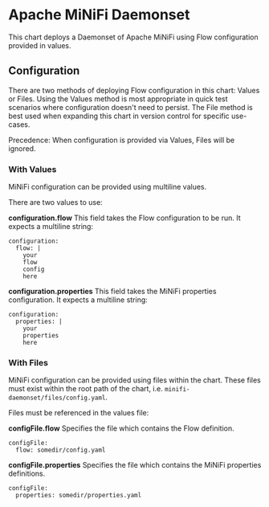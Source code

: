 # Apache MiNiFi Daemonset

This chart deploys a Daemonset of Apache MiNiFi using Flow configuration provided in values.

## Configuration

There are two methods of deploying Flow configuration in this chart: Values or Files. Using the Values method is most appropriate in quick test scenarios where configuration doesn't need to persist. The File method is best used when expanding this chart in version control for specific use-cases.

Precedence: When configuration is provided via Values, Files will be ignored.

### With Values

MiNiFi configuration can be provided using multiline values.

There are two values to use:

**configuration.flow**
This field takes the Flow configuration to be run. It expects a multiline string:
```
configuration:
  flow: |
    your
    flow
    config
    here
```

**configuration.properties**
This field takes the MiNiFi properties configuration. It expects a multiline string:
```
configuration:
  properties: |
    your
    properties
    here
```


### With Files

MiNiFi configuration can be provided using files within the chart. These files must exist within the root path of the chart, i.e. `minifi-daemonset/files/config.yaml`.

Files must be referenced in the values file:

**configFile.flow**
Specifies the file which contains the Flow definition.
```
configFile:
  flow: somedir/config.yaml
```

**configFile.properties**
Specifies the file which contains the MiNiFi properties definitions.
```
configFile:
  properties: somedir/properties.yaml
```
